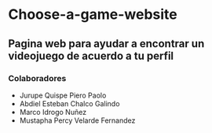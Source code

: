 # Choose-a-game-website
## Pagina web para ayudar a encontrar un videojuego de acuerdo a tu perfil

### Colaboradores
+ Jurupe Quispe Piero Paolo
+ Abdiel Esteban Chalco Galindo
+ Marco Idrogo Nuñez
+ Mustapha Percy Velarde Fernandez
